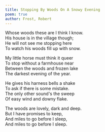 ```yaml
---
title: Stopping By Woods On A Snowy Evening
poem: true
author: Frost, Robert
---
```


Whose woods these are I think I know.  
His house is in the village though;  
He will not see me stopping here  
To watch his woods fill up with snow.  

My little horse must think it queer  
To stop without a farmhouse near  
Between the woods and frozen lake  
The darkest evening of the year.  

He gives his harness bells a shake  
To ask if there is some mistake.  
The only other sound's the sweep  
Of easy wind and downy flake.  

The woods are lovely, dark and deep.  
But I have promises to keep,  
And miles to go before I sleep,  
And miles to go before I sleep.  
